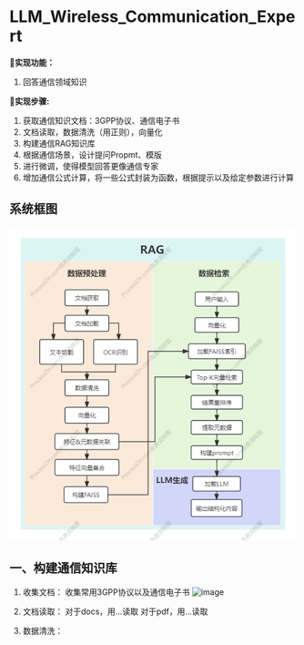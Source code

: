 # **LLM_Wireless_Communication_Expert**

🎯**实现功能：**
1. 回答通信领域知识

🚩**实现步骤:**
1. 获取通信知识文档：3GPP协议、通信电子书
2. 文档读取，数据清洗（用正则），向量化
3. 构建通信RAG知识库
4. 根据通信场景，设计提问Propmt、模版
5. 进行微调，使得模型回答更像通信专家
6. 增加通信公式计算，将一些公式封装为函数，根据提示以及给定参数进行计算

## 系统框图
![系统框图](./LWCE系统框图.png)

## 一、构建通信知识库
1. 收集文档：
收集常用3GPP协议以及通信电子书
![image](https://github.com/user-attachments/assets/c488cfbc-df9a-43ed-8a4b-36b121cb7cac)

3. 文档读取：
对于docs，用...读取
对于pdf，用...读取
4. 数据清洗：
